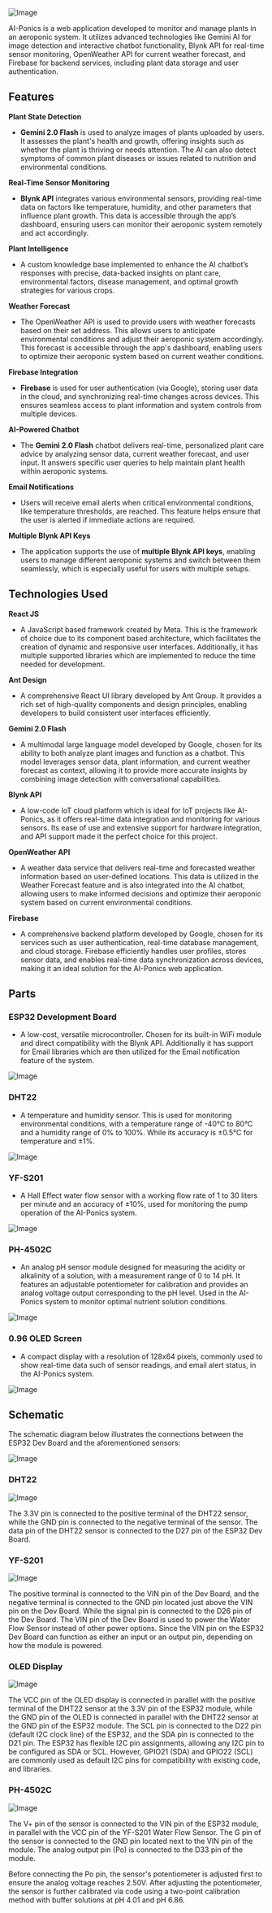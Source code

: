 ![Image](https://github.com/user-attachments/assets/928c6c75-8484-407c-848c-7263147f3f78)

AI-Ponics is a web application developed to monitor and manage plants in an aeroponic system. It utilizes advanced technologies like Gemini AI for image detection and interactive chatbot functionality, Blynk API for real-time sensor monitoring,  OpenWeather API for current weather forecast, and Firebase for backend services, including plant data storage and user authentication.

## Features

 **Plant State Detection**
- **Gemini 2.0 Flash** is used to analyze images of plants uploaded by users. It assesses the plant's health and growth, offering insights such as whether the plant is thriving or needs attention. The AI can also detect symptoms of common plant diseases or issues related to nutrition and environmental conditions.

**Real-Time Sensor Monitoring**
- **Blynk API** integrates various environmental sensors, providing real-time data on factors like temperature, humidity, and other parameters that influence plant growth. This data is accessible through the app’s dashboard, ensuring users can monitor their aeroponic system remotely and act accordingly.

**Plant Intelligence**
- A custom knowledge base implemented to enhance the AI chatbot’s responses with precise, data-backed insights on plant care, environmental factors, disease management, and optimal growth strategies for various crops. 

**Weather Forecast**
 - The OpenWeather API is used to provide users with weather forecasts based on their set address. This allows users to anticipate environmental conditions and adjust their aeroponic system accordingly.  This forecast is accessible through the app's dashboard, enabling users to optimize their aeroponic system based on current weather conditions.
 
**Firebase Integration**
- **Firebase** is used for user authentication (via Google), storing user data in the cloud, and synchronizing real-time changes across devices. This ensures seamless access to plant information and system controls from multiple devices.

**AI-Powered Chatbot**
- The **Gemini 2.0 Flash** chatbot delivers real-time, personalized plant care advice by analyzing sensor data, current weather forecast, and user input. It answers specific user queries to help maintain plant health within aeroponic systems.

**Email Notifications**
- Users will receive email alerts when critical environmental conditions, like temperature thresholds, are reached. This feature helps ensure that the user is alerted if immediate actions are required.

**Multiple Blynk API Keys**
- The application supports the use of **multiple Blynk API keys**, enabling users to manage different aeroponic systems and switch between them seamlessly, which is especially useful for users with multiple setups.

## Technologies Used

**React JS**
- A JavaScript based framework created by Meta. This is the framework of choice due to its component based architecture, which facilitates the creation of dynamic and responsive user interfaces. Additionally, it has multiple supported libraries which are implemented to reduce the time needed for development.

**Ant Design**
- A comprehensive React UI library developed by Ant Group. It provides a rich set of high-quality components and design principles, enabling developers to build consistent user interfaces efficiently.

**Gemini 2.0 Flash**
- A multimodal large language model developed by Google, chosen for its ability to both analyze plant images and function as a chatbot. This model leverages sensor data,  plant information, and current weather forecast as context, allowing it to provide more accurate insights by combining image detection with conversational capabilities.

**Blynk API**
- A low-code IoT cloud platform which is ideal for IoT projects like AI-Ponics, as it offers real-time data integration and monitoring for various sensors. Its ease of use and extensive support for hardware integration, and API support made it the perfect choice for this project.

**OpenWeather API**
- A weather data service that delivers real-time and forecasted weather information based on user-defined locations. This data is utilized in the Weather Forecast feature and is also integrated into the AI chatbot, allowing users to make informed decisions and optimize their aeroponic system based on current environmental conditions.

**Firebase**
- A comprehensive backend platform developed by Google, chosen for its services such as user authentication, real-time database management, and cloud storage. Firebase efficiently handles user profiles, stores sensor data, and enables real-time data synchronization across devices, making it an ideal solution for the AI-Ponics web application.

## Parts

### **ESP32 Development Board**
- A low-cost, versatile microcontroller. Chosen for its built-in WiFi module and direct compatibility with the Blynk API. Additionally it has support for Email libraries which are then utilized for the Email notification feature of the system.

![Image](https://github.com/user-attachments/assets/41a04621-ba4c-4440-af4f-1e572a43edca)


### **DHT22**
- A temperature and humidity sensor. This is used for monitoring environmental conditions, with a temperature range of -40°C to 80°C and a humidity range of 0% to 100%. While its accuracy is ±0.5°C for temperature and ±1%.

![Image](https://github.com/user-attachments/assets/23f49f05-ef8f-48cc-85aa-bf335c50f4be)


### **YF-S201**
- A Hall Effect water flow sensor with a working flow rate of 1 to 30 liters per minute and an accuracy of ±10%, used for monitoring the pump operation of the AI-Ponics system.

![Image](https://github.com/user-attachments/assets/c9811138-0278-4bb1-bf75-0ca1785fb7f3)

### **PH-4502C**
- An analog pH sensor module designed for measuring the acidity or alkalinity of a solution, with a measurement range of 0 to 14 pH. It features an adjustable potentiometer for calibration and provides an analog voltage output corresponding to the pH level. Used in the AI-Ponics system to monitor  optimal nutrient solution conditions.

![Image](https://github.com/user-attachments/assets/6682ce8d-7d46-4129-adb0-a6f2a5172d39)


### **0.96 OLED Screen**
- A compact display with a resolution of 128x64 pixels, commonly used to show real-time data such of sensor readings, and email alert status, in the AI-Ponics system.

![Image](https://github.com/user-attachments/assets/57ce72b4-f97a-4060-8605-ef03667b44b8)


## Schematic

The schematic diagram below illustrates the connections between the ESP32 Dev Board and the aforementioned sensors:

![Image](https://github.com/user-attachments/assets/c39699b8-886d-4988-b4f2-5487bd710778)

### DHT22

![Image](https://github.com/user-attachments/assets/84ef0929-5de7-4a24-a241-93d825834378)

The 3.3V pin is connected to the positive terminal of the DHT22 sensor, while the GND pin is connected to the negative terminal of the sensor. The data pin of the DHT22 sensor is connected to the D27 pin of the ESP32 Dev Board.

### YF-S201

![Image](https://github.com/user-attachments/assets/6a865d2e-c72d-472c-bb8e-967aaf142d0d)

The positive terminal is connected to the VIN pin of the Dev Board, and the negative terminal is connected to the GND pin located just above the VIN pin on the Dev Board. While the signal pin is connected to the D26 pin of the Dev Board. The VIN pin of the Dev Board is used to power the Water Flow Sensor instead of other power options. Since the VIN pin on the ESP32 Dev Board can function as either an input or an output pin, depending on how the module is powered.

### OLED Display

![Image](https://github.com/user-attachments/assets/2fbda1f2-2a9d-48e7-ae38-5d7659c5e01e)

The VCC pin of the OLED display is connected in parallel with the positive terminal of the DHT22 sensor at the 3.3V pin of the ESP32 module, while the GND pin of the OLED is connected in parallel with the DHT22 sensor at the GND pin of the ESP32 module. The SCL pin is connected to the D22 pin (default I2C clock line) of the ESP32, and the SDA pin is connected to the D21 pin. The ESP32 has flexible I2C pin assignments, allowing any I2C pin to be configured as SDA or SCL. However, GPIO21 (SDA) and GPIO22 (SCL) are commonly used as default I2C pins for compatibility with existing code, and libraries.

### PH-4502C

![Image](https://github.com/user-attachments/assets/1d0d9d82-6f38-48cb-90e7-c3b4780fb559)

The V+ pin of the sensor is connected to the VIN pin of the ESP32 module, in parallel with the VCC pin of the YF-S201 Water Flow Sensor. The G pin of the sensor is connected to the GND pin located next to the VIN pin of the module. The analog output pin (Po) is connected to the D33 pin of the module.

Before connecting the Po pin, the sensor's potentiometer is adjusted first to ensure the analog voltage reaches 2.50V. After adjusting the potentiometer, the sensor is further calibrated via code using a two-point calibration method with buffer solutions at pH 4.01 and pH 6.86.